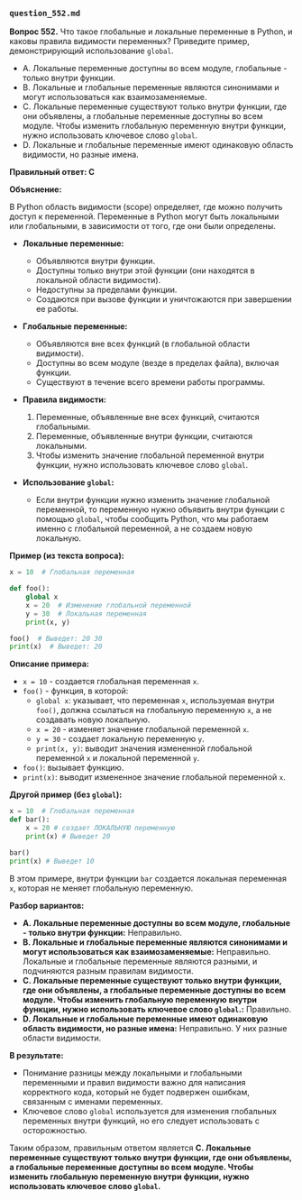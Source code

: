 ### `question_552.md`

**Вопрос 552.** Что такое глобальные и локальные переменные в Python, и каковы правила видимости переменных? Приведите пример, демонстрирующий использование `global`.

-   A. Локальные переменные доступны во всем модуле, глобальные - только внутри функции.
-   B. Локальные и глобальные переменные являются синонимами и могут использоваться как взаимозаменяемые.
-   C. Локальные переменные существуют только внутри функции, где они объявлены, а глобальные переменные доступны во всем модуле. Чтобы изменить глобальную переменную внутри функции, нужно использовать ключевое слово `global`.
-   D. Локальные и глобальные переменные имеют одинаковую область видимости, но разные имена.

**Правильный ответ: C**

**Объяснение:**

В Python область видимости (scope) определяет, где можно получить доступ к переменной. Переменные в Python могут быть локальными или глобальными, в зависимости от того, где они были определены.

*   **Локальные переменные:**
    *   Объявляются внутри функции.
    *   Доступны только внутри этой функции (они находятся в локальной области видимости).
    *   Недоступны за пределами функции.
    *   Создаются при вызове функции и уничтожаются при завершении ее работы.

*   **Глобальные переменные:**
    *   Объявляются вне всех функций (в глобальной области видимости).
    *   Доступны во всем модуле (везде в пределах файла), включая функции.
    *   Существуют в течение всего времени работы программы.

*   **Правила видимости:**
    1.  Переменные, объявленные вне всех функций, считаются глобальными.
    2.  Переменные, объявленные внутри функции, считаются локальными.
    3.  Чтобы изменить значение глобальной переменной внутри функции, нужно использовать ключевое слово `global`.
*   **Использование `global`:**
    *   Если внутри функции нужно изменить значение глобальной переменной, то переменную нужно объявить внутри функции с помощью `global`, чтобы сообщить Python, что мы работаем именно с глобальной переменной, а не создаем новую локальную.

**Пример (из текста вопроса):**
```python
x = 10  # Глобальная переменная

def foo():
    global x
    x = 20  # Изменение глобальной переменной
    y = 30  # Локальная переменная
    print(x, y)

foo()  # Выведет: 20 30
print(x)  # Выведет: 20
```

**Описание примера:**

*   `x = 10` - создается глобальная переменная `x`.
*   `foo()` - функция, в которой:
    *   `global x`: указывает, что переменная `x`, используемая внутри `foo()`, должна ссылаться на глобальную переменную `x`, а не создавать новую локальную.
    *   `x = 20` - изменяет значение глобальной переменной `x`.
    *   `y = 30` - создает локальную переменную `y`.
    *   `print(x, y)`: выводит значения измененной глобальной переменной `x` и локальной переменной `y`.
*   `foo()`:  вызывает функцию.
*   `print(x)`: выводит измененное значение глобальной переменной `x`.

**Другой пример (без `global`):**
```python
x = 10  # Глобальная переменная
def bar():
    x = 20 # создает ЛОКАЛЬНУЮ переменную
    print(x) # Выведет 20

bar()
print(x) # Выведет 10
```
В этом примере, внутри функции `bar` создается локальная переменная `x`, которая не меняет глобальную переменную.

**Разбор вариантов:**
*   **A. Локальные переменные доступны во всем модуле, глобальные - только внутри функции:** Неправильно.
*   **B. Локальные и глобальные переменные являются синонимами и могут использоваться как взаимозаменяемые:** Неправильно. Локальные и глобальные переменные являются разными, и подчиняются разным правилам видимости.
*  **C. Локальные переменные существуют только внутри функции, где они объявлены, а глобальные переменные доступны во всем модуле. Чтобы изменить глобальную переменную внутри функции, нужно использовать ключевое слово `global`.:** Правильно.
*   **D. Локальные и глобальные переменные имеют одинаковую область видимости, но разные имена:** Неправильно. У них разные области видимости.

**В результате:**
*   Понимание разницы между локальными и глобальными переменными и правил видимости важно для написания корректного кода, который не будет подвержен ошибкам, связанным с именами переменных.
*   Ключевое слово `global` используется для изменения глобальных переменных внутри функций, но его следует использовать с осторожностью.

Таким образом, правильным ответом является **C. Локальные переменные существуют только внутри функции, где они объявлены, а глобальные переменные доступны во всем модуле. Чтобы изменить глобальную переменную внутри функции, нужно использовать ключевое слово `global`.**
